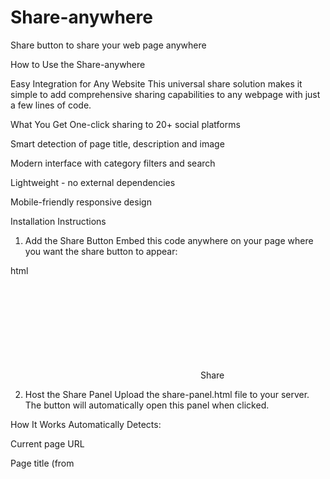 # Share-anywhere
Share button to share your web page anywhere

How to Use the Share-anywhere

Easy Integration for Any Website
This universal share solution makes it simple to add comprehensive sharing capabilities to any webpage with just a few lines of code.

What You Get
One-click sharing to 20+ social platforms

Smart detection of page title, description and image

Modern interface with category filters and search

Lightweight - no external dependencies

Mobile-friendly responsive design

Installation Instructions
1. Add the Share Button
Embed this code anywhere on your page where you want the share button to appear:

html
<div id="universal-share-button" style="...">
  <svg>...</svg>
  Share
</div>

<script>
// [The full share button code from share-button.html]
</script>
2. Host the Share Panel
Upload the share-panel.html file to your server. The button will automatically open this panel when clicked.

How It Works
Automatically Detects:

Current page URL

Page title (from <title> tag or Open Graph)

Description (from meta tags)

Featured image (prioritizes Open Graph/Twitter cards)

When Clicked:

Opens a clean share panel in a popup window

Shows preview of what will be shared

Organizes platforms by category (Social, Messaging, etc.)

User Experience:

Filter platforms by category tabs

Search for specific platforms

Click any platform to open its native share dialog

Customization Options
Styling the Button
You can easily customize the button's appearance by modifying the inline styles:

html
<div id="universal-share-button" style="
  background: #yourcolor;
  color: #yourtextcolor;
  /* Add other custom styles */
">
Adding More Platforms
To add additional sharing options, edit the socialPlatforms array in share-panel.html following the same format:

javascript
{
  name: 'PlatformName',
  color: '#hexcolor',
  category: 'categoryname',
  url: (u,t,d,i) => `share-url-template`
}
Best Practices
Place the button where users expect sharing options (near content)

Test on both desktop and mobile devices

Verify your page has proper Open Graph meta tags for best results

For high-traffic sites, consider hosting the panel on a CDN

Support
This solution works in all modern browsers and requires no special server-side configuration. The share panel will automatically adapt to the content being shared from each page.
